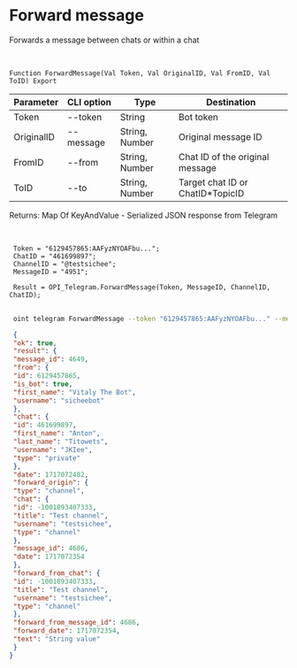 ﻿---
sidebar_position: 11
---

# Forward message
 Forwards a message between chats or within a chat


<br/>


`Function ForwardMessage(Val Token, Val OriginalID, Val FromID, Val ToID) Export`

 | Parameter | CLI option | Type | Destination |
 |-|-|-|-|
 | Token | --token | String | Bot token |
 | OriginalID | --message | String, Number | Original message ID |
 | FromID | --from | String, Number | Chat ID of the original message |
 | ToID | --to | String, Number | Target chat ID or ChatID*TopicID |

 
 Returns: Map Of KeyAndValue - Serialized JSON response from Telegram

<br/>




```bsl title="Code example"
 Token = "6129457865:AAFyzNYOAFbu...";
 ChatID = "461699897";
 ChannelID = "@testsichee";
 MessageID = "4951";
 
 Result = OPI_Telegram.ForwardMessage(Token, MessageID, ChannelID, ChatID);
```
	


```sh title="CLI command example"
 
 oint telegram ForwardMessage --token "6129457865:AAFyzNYOAFbu..." --message %message% --from %from% --to %to%

```

```json title="Result"
 {
 "ok": true,
 "result": {
 "message_id": 4649,
 "from": {
 "id": 6129457865,
 "is_bot": true,
 "first_name": "Vitaly The Bot",
 "username": "sicheebot"
 },
 "chat": {
 "id": 461699897,
 "first_name": "Anton",
 "last_name": "Titowets",
 "username": "JKIee",
 "type": "private"
 },
 "date": 1717072482,
 "forward_origin": {
 "type": "channel",
 "chat": {
 "id": -1001893407333,
 "title": "Test channel",
 "username": "testsichee",
 "type": "channel"
 },
 "message_id": 4686,
 "date": 1717072354
 },
 "forward_from_chat": {
 "id": -1001893407333,
 "title": "Test channel",
 "username": "testsichee",
 "type": "channel"
 },
 "forward_from_message_id": 4686,
 "forward_date": 1717072354,
 "text": "String value"
 }
}
```
